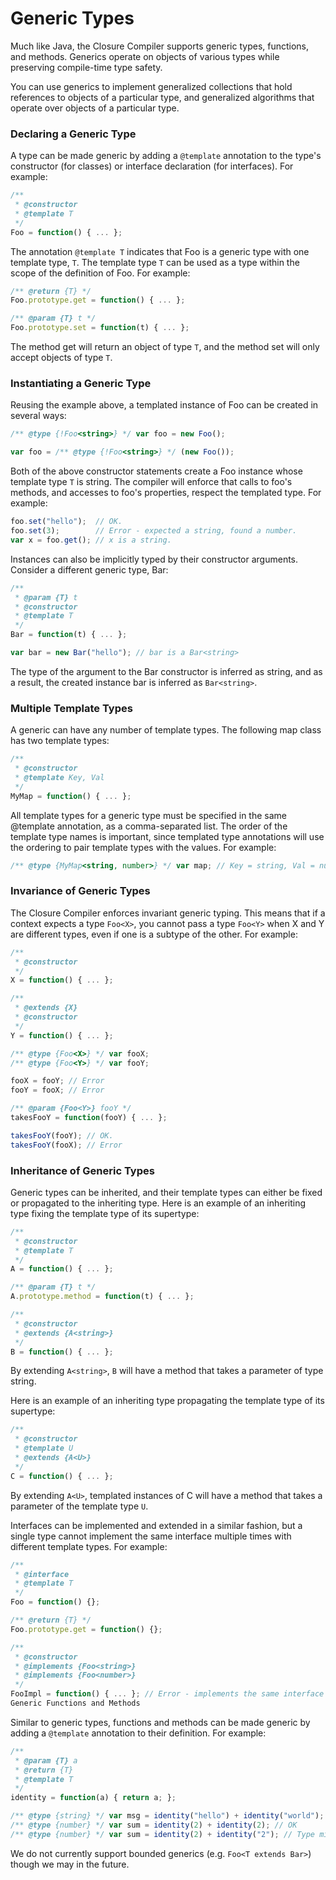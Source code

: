 # Generic Types

Much like Java, the Closure Compiler supports generic types, functions, and methods. Generics operate on objects of various types while preserving compile-time type safety.

You can use generics to implement generalized collections that hold references to objects of a particular type, and generalized algorithms that operate over objects of a particular type.

### Declaring a Generic Type

A type can be made generic by adding a `@template` annotation to the type's constructor (for classes) or interface declaration (for interfaces). For example:

```javascript
/**
 * @constructor
 * @template T
 */
Foo = function() { ... };
```

The annotation `@template T` indicates that Foo is a generic type with one template type, `T`. The template type `T` can be used as a type within the scope of the definition of Foo. For example:

```javascript
/** @return {T} */
Foo.prototype.get = function() { ... };

/** @param {T} t */
Foo.prototype.set = function(t) { ... };
```

The method get will return an object of type `T`, and the method set will only accept objects of type `T`.

### Instantiating a Generic Type

Reusing the example above, a templated instance of Foo can be created in several ways:

```javascript
/** @type {!Foo<string>} */ var foo = new Foo();

var foo = /** @type {!Foo<string>} */ (new Foo());
```

Both of the above constructor statements create a Foo instance whose template type `T` is string. The compiler will enforce that calls to foo's methods, and accesses to foo's properties, respect the templated type. For example:


```javascript
foo.set("hello");  // OK.
foo.set(3);        // Error - expected a string, found a number.
var x = foo.get(); // x is a string.
```

Instances can also be implicitly typed by their constructor arguments. Consider a different generic type, Bar:

```javascript
/**
 * @param {T} t
 * @constructor
 * @template T
 */
Bar = function(t) { ... };

var bar = new Bar("hello"); // bar is a Bar<string>
```

The type of the argument to the Bar constructor is inferred as string, and as a result, the created instance bar is inferred as `Bar<string>`.

### Multiple Template Types

A generic can have any number of template types. The following map class has two template types:

```javascript
/**
 * @constructor
 * @template Key, Val
 */
MyMap = function() { ... };
```

All template types for a generic type must be specified in the same @template annotation, as a comma-separated list. The order of the template type names is important, since templated type annotations will use the ordering to pair template types with the values. For example:

```javascript
/** @type {MyMap<string, number>} */ var map; // Key = string, Val = number.
```

### Invariance of Generic Types

The Closure Compiler enforces invariant generic typing. This means that if a context expects a type `Foo<X>`, you cannot pass a type `Foo<Y>` when X and Y are different types, even if one is a subtype of the other. For example:

```javascript
/**
 * @constructor
 */
X = function() { ... };

/**
 * @extends {X}
 * @constructor
 */
Y = function() { ... };

/** @type {Foo<X>} */ var fooX;
/** @type {Foo<Y>} */ var fooY;

fooX = fooY; // Error
fooY = fooX; // Error

/** @param {Foo<Y>} fooY */
takesFooY = function(fooY) { ... };

takesFooY(fooY); // OK.
takesFooY(fooX); // Error
```

### Inheritance of Generic Types

Generic types can be inherited, and their template types can either be fixed or propagated to the inheriting type. Here is an example of an inheriting type fixing the template type of its supertype:

```javascript
/**
 * @constructor
 * @template T
 */
A = function() { ... };

/** @param {T} t */
A.prototype.method = function(t) { ... };

/**
 * @constructor
 * @extends {A<string>}
 */
B = function() { ... };
```

By extending `A<string>`, `B` will have a method that takes a parameter of type string.

Here is an example of an inheriting type propagating the template type of its supertype:


```javascript
/**
 * @constructor
 * @template U
 * @extends {A<U>}
 */
C = function() { ... };
```

By extending `A<U>`, templated instances of C will have a method that takes a parameter of the template type `U`.

Interfaces can be implemented and extended in a similar fashion, but a single type cannot implement the same interface multiple times with different template types. For example:

```javascript
/**
 * @interface
 * @template T
 */
Foo = function() {};

/** @return {T} */
Foo.prototype.get = function() {};

/**
 * @constructor
 * @implements {Foo<string>}
 * @implements {Foo<number>}
 */
FooImpl = function() { ... }; // Error - implements the same interface twice
Generic Functions and Methods
```

Similar to generic types, functions and methods can be made generic by adding a `@template` annotation to their definition. For example:

```javascript
/**
 * @param {T} a
 * @return {T}
 * @template T
 */
identity = function(a) { return a; };

/** @type {string} */ var msg = identity("hello") + identity("world"); // OK
/** @type {number} */ var sum = identity(2) + identity(2); // OK
/** @type {number} */ var sum = identity(2) + identity("2"); // Type mismatch
```

We do not currently support bounded generics (e.g. `Foo<T extends Bar>`) though we may in the future.